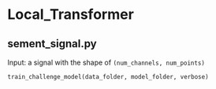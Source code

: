 # Local_Transformer
## sement_signal.py

Input: a signal with the shape of `(num_channels, num_points)`


```python 
train_challenge_model(data_folder, model_folder, verbose)
```

